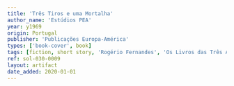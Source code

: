 ```yaml
---
title: 'Três Tiros e uma Mortalha'
author_name: 'Estúdios PEA'
year: y1969
origin: Portugal
publisher: 'Publicações Europa-América'
types: ['book-cover', book]
tags: [fiction, short story, 'Rogério Fernandes', 'Os Livros das Três Abelhas']
ref: sol-030-0009
layout: artifact
date_added: 2020-01-01
---
```

